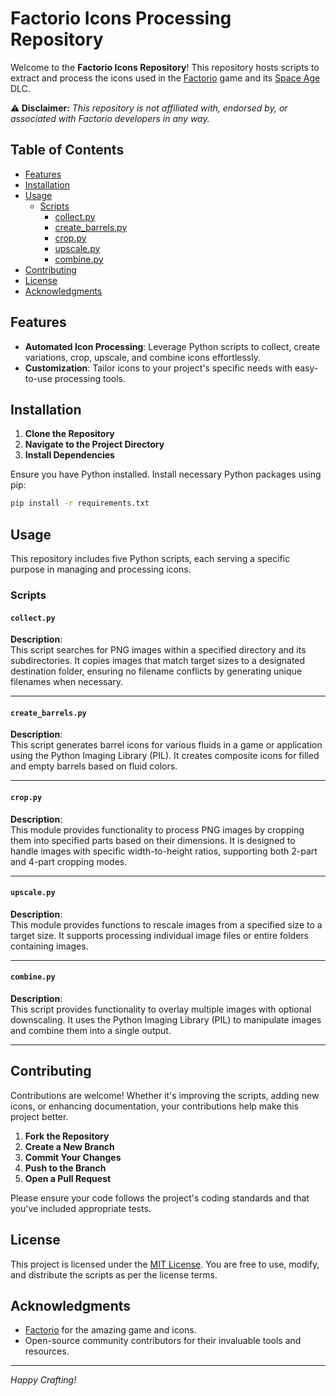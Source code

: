 # Factorio Icons Processing Repository

Welcome to the **Factorio Icons Repository**! This repository hosts scripts to extract and process the icons used in the [Factorio](https://www.factorio.com/) game and its [Space Age](https://www.factorio.com/blog/post/space-age-released) DLC.

**⚠️ Disclaimer:** *This repository is not affiliated with, endorsed by, or associated with Factorio developers in any way.*

## Table of Contents

- [Features](#features)
- [Installation](#installation)
- [Usage](#usage)
  - [Scripts](#scripts)
    - [collect.py](#collectpy)
    - [create_barrels.py](#create_barrelspy)
    - [crop.py](#croppy)
    - [upscale.py](#upscalepy)
    - [combine.py](#combinepy)
- [Contributing](#contributing)
- [License](#license)
- [Acknowledgments](#acknowledgments)

## Features
- **Automated Icon Processing**: Leverage Python scripts to collect, create variations, crop, upscale, and combine icons effortlessly.
- **Customization**: Tailor icons to your project's specific needs with easy-to-use processing tools.

## Installation

1. **Clone the Repository**
2. **Navigate to the Project Directory**
3. **Install Dependencies**

Ensure you have Python installed. Install necessary Python packages using pip:
```bash
pip install -r requirements.txt
```

## Usage
This repository includes five Python scripts, each serving a specific purpose in managing and processing icons.

### Scripts

#### `collect.py`

**Description**:  
This script searches for PNG images within a specified directory and its subdirectories.
It copies images that match target sizes to a designated destination folder, ensuring no
filename conflicts by generating unique filenames when necessary.

---

#### `create_barrels.py`

**Description**:  
This script generates barrel icons for various fluids in a game or application using the Python Imaging
Library (PIL). It creates composite icons for filled and empty barrels based on fluid colors.

---

#### `crop.py`

**Description**:  
This module provides functionality to process PNG images by cropping them into specified parts based on their
dimensions. It is designed to handle images with specific width-to-height ratios, supporting both 2-part and
4-part cropping modes.

---

#### `upscale.py`

**Description**:  
This module provides functions to rescale images from a specified size to a target size.
It supports processing individual image files or entire folders containing images.

---

#### `combine.py`

**Description**:  
This script provides functionality to overlay multiple images with optional downscaling.
It uses the Python Imaging Library (PIL) to manipulate images and combine them into a single output.

---

## Contributing

Contributions are welcome! Whether it's improving the scripts, adding new icons, or enhancing documentation, your contributions help make this project better.

1. **Fork the Repository**
2. **Create a New Branch**
3. **Commit Your Changes**
4. **Push to the Branch**
5. **Open a Pull Request**

Please ensure your code follows the project's coding standards and that you've included appropriate tests.

## License

This project is licensed under the [MIT License](LICENSE). You are free to use, modify, and distribute the scripts as per the license terms.

## Acknowledgments

- [Factorio](https://www.factorio.com/) for the amazing game and icons.
- Open-source community contributors for their invaluable tools and resources.

---

*Happy Crafting!*
